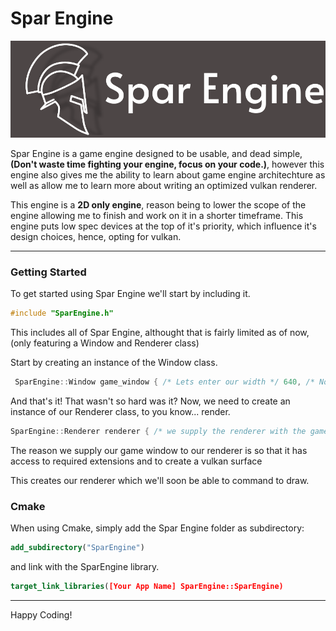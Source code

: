 # Spar Engine
![Spar Engine Logo](https://github.com/prestonf136/SparEngine/blob/main/logo.svg?raw=true)

Spar Engine is a game engine designed to be usable, and dead simple, **(Don't waste time fighting your engine, focus on your code.)**, however
this engine also gives me the ability to learn about game engine architechture as well as allow me to learn more about writing an optimized
vulkan renderer.

This engine is a **2D only engine**, reason being to lower the scope of the engine allowing me to finish and work on it in a shorter timeframe.
This engine puts low spec devices at the top of it's priority, which influence it's design choices, hence, opting for vulkan.

---

### Getting Started

To get started using Spar Engine we'll start by including it.
```cpp
#include "SparEngine.h"
```

This includes all of Spar Engine, althought that is fairly limited as of now, (only featuring a Window and Renderer class)

Start by creating an instance of the Window class.

```cpp
 SparEngine::Window game_window { /* Lets enter our width */ 640, /* Now our height */ 480, /* And finally our window title*/ "Hello Spar Engine!" };
```

And that's it! That wasn't so hard was it?
Now, we need to create an instance of our Renderer class, to you know... render.

```cpp
SparEngine::Renderer renderer { /* we supply the renderer with the game window */ game_window };
```

The reason we supply our game window to our renderer is so that it 
has access to required extensions and to create a vulkan surface 

This creates our renderer which we'll soon be able to command to draw.

### Cmake
When using Cmake, simply add the Spar Engine folder as subdirectory:
```cmake
add_subdirectory("SparEngine")
```

and link with the SparEngine library.
```cmake
target_link_libraries([Your App Name] SparEngine::SparEngine)
```

---
Happy Coding!
